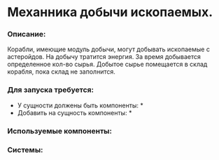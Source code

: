 ﻿# Механника добычи ископаемых.

### Описание:
Корабли, имеющие модуль добычи, могут добывать ископаемые с астеройдов.
На добычу тратится энергия.
За время добывается определенное кол-во сырья.
Добытое сырье помещается в склад корабля, пока склад не заполнится.

### Для запуска требуется:
* У сущности должены быть компоненты:
  * 
* Добавить на сущность компоненты:
  * 

### Используемые компоненты:
 

### Системы:
